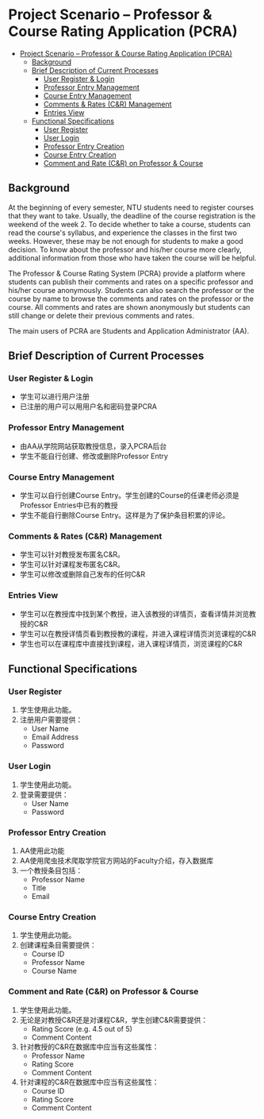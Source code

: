 # Project Scenario – Professor & Course Rating Application (PCRA)

- [Project Scenario – Professor & Course Rating Application (PCRA)](#project-scenario--professor--course-rating-application-pcra)
  - [Background](#background)
  - [Brief Description of Current Processes](#brief-description-of-current-processes)
    - [User Register & Login](#user-register--login)
    - [Professor Entry Management](#professor-entry-management)
    - [Course Entry Management](#course-entry-management)
    - [Comments & Rates (C&R) Management](#comments--rates-cr-management)
    - [Entries View](#entries-view)
  - [Functional Specifications](#functional-specifications)
    - [User Register](#user-register)
    - [User Login](#user-login)
    - [Professor Entry Creation](#professor-entry-creation)
    - [Course Entry Creation](#course-entry-creation)
    - [Comment and Rate (C&R) on Professor & Course](#comment-and-rate-cr-on-professor--course)

## Background

At the beginning of every semester, NTU students need to register courses that they want to take. Usually, the deadline of the course registration is the weekend of the week 2. To decide whether to take a course, students can read the course's syllabus, and experience the classes in the first two weeks. However, these may be not enough for students to make a good decision. To know about the professor and his/her course more clearly, additional information from those who have taken the course will be helpful.

The Professor & Course Rating System (PCRA) provide a platform where students can publish their comments and rates on a specific professor and his/her course anonymously. Students can also search the professor or the course by name to browse the comments and rates on the professor or the course. All comments and rates are shown anonymously but students can still change or delete their previous comments and rates. 

The main users of PCRA are Students and Application Administrator (AA).


## Brief Description of Current Processes

### User Register & Login

- 学生可以进行用户注册
- 已注册的用户可以用用户名和密码登录PCRA

### Professor Entry Management

- 由AA从学院网站获取教授信息，录入PCRA后台
- 学生不能自行创建、修改或删除Professor Entry

### Course Entry Management

- 学生可以自行创建Course Entry。学生创建的Course的任课老师必须是Professor Entries中已有的教授
- 学生不能自行删除Course Entry。这样是为了保护条目积累的评论。

### Comments & Rates (C&R) Management

- 学生可以针对教授发布匿名C&R。
- 学生可以针对课程发布匿名C&R。
- 学生可以修改或删除自己发布的任何C&R

### Entries View

- 学生可以在教授库中找到某个教授，进入该教授的详情页，查看详情并浏览教授的C&R
- 学生可以在教授详情页看到教授教的课程，并进入课程详情页浏览课程的C&R
- 学生也可以在课程库中直接找到课程，进入课程详情页，浏览课程的C&R

## Functional Specifications 

### User Register

1. 学生使用此功能。
2. 注册用户需要提供：
   - User Name
   - Email Address
   - Password 

### User Login

1. 学生使用此功能。
2. 登录需要提供：
   - User Name
   - Password

### Professor Entry Creation

1. AA使用此功能
2. AA使用爬虫技术爬取学院官方网站的Faculty介绍，存入数据库
3. 一个教授条目包括：
   - Professor Name
   - Title
   - Email

### Course Entry Creation 
1. 学生使用此功能。
2. 创建课程条目需要提供：
   - Course ID
   - Professor Name
   - Course Name


### Comment and Rate (C&R) on Professor & Course

1. 学生使用此功能。
2. 无论是对教授C&R还是对课程C&R，学生创建C&R需要提供：
   - Rating Score (e.g. 4.5 out of 5)
   - Comment Content
3. 针对教授的C&R在数据库中应当有这些属性：
   - Professor Name
   - Rating Score
   - Comment Content
4. 针对课程的C&R在数据库中应当有这些属性：
   - Course ID
   - Rating Score
   - Comment Content